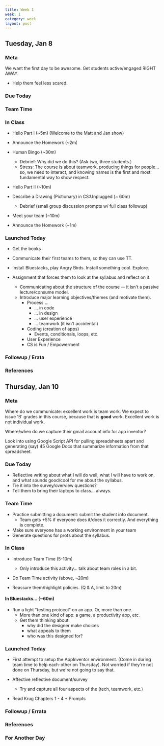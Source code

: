 ```yaml
---
title: Week 1 
week: 1
category: week
layout: post
---
```


## Tuesday, Jan 8

### Meta

We want the first day to be awesome. Get students active/engaged RIGHT AWAY.

* Help them feel less scared.


### Due Today

### Team Time

### In Class

* Hello Part I (~5m) (Welcome to the Matt and Jan show)
* Announce the Homework (~2m)
* Human Bingo (~30m)
  * Debrief: Why did we do this? (Ask two, three students.)
  * Stress: The course is about teamwork, producing things for people... so, we need to interact, and knowing names is the first and most fundamental way to show respect.
* Hello Part II (~10m)
* Describe a Drawing (Pictionary) in CS:Unplugged (~ 60m)
  * Debrief (small group discussion prompts w/ full class followup)

* Meet your team (~10m)
* Announce the Homework (~1m)

### Launched Today

* Get the books

* Communicate their first teams to them, so they can use TT.

* Install Bluestacks, play Angry Birds. Install something cool. Explore.

* Assignment that forces them to look at the syllabus and reflect on it.
  * Communicating about the structure of the course -- it isn't a passive lecture/consume model.
  * Introduce major learning objectives/themes (and motivate them).
    * Process ...
      * ... in code
      * ... in design
      * ... user experience
      * ... teamwork (it isn't accidental)
    * Coding (creation of apps)
      * Events, conditionals, loops, etc.
    *  User Experience
    * CS is Fun / Empowerment

### Followup / Erata

### References


<!-- # # # # # # # # # # # # # # # # # # # # # # # # # # # -->

## Thursday, Jan 10

### Meta

Where do we communicate: excellent work is team work. We expect to issue 'B' grades in this course, because that is **good** work. Excellent work is not individual work.

Where/when do we capture their gmail account info for app inventor?

Look into using Google Script API for pulling spreadsheets apart and generating (say) 45 Google Docs that summarize information from that spreadsheet.

### Due Today

* Reflective writing about what I will do well, what I will have to work on, and what sounds good/cool for me about the syllabus. 
* Tie it into the survey/overview questions?
* Tell them to bring their laptops to class... always.

### Team Time

* Practice submitting a document: submit the student info document.
  * Team gets +5% if everyone does it/does it correctly. And everything is complete.
* Make sure everyone has a working environment in your team
* Generate questions for profs about the syllabus.

### In Class

* Introduce Team Time (5-10m)
  * Only introduce this activity... talk about team roles in a bit.
* Do Team Time activity (above, ~20m)

* Reassure them/highlight policies. (Q & A, limit to 20m)

#### In Bluestacks... (~60m)
* Run a light "testing protocol" on an app. Or, more than one.
  * More than one kind of app: a game, a productivity app, etc.
  * Get them thinking about: 
    * why did the designer make choices
    * what appeals to them 
    * who was this designed for?

### Launched Today 

* First attempt to setup the AppInventor environment. (Come in during team time to help each-other on Thursday). Not worried if they're not done on Thursday, but we're not going to say that.

* Affective reflective document/survey
  * Try and capture all four aspects of the (tech, teamwork, etc.)

* Read Krug Chapters 1 - 4 + Prompts

### Followup / Errata

### References

### For Another Day

<!-- # # # # # # # # # # # # # # # # # # # # # # # # # # # -->

